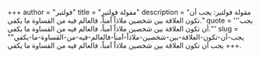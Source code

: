 +++
author = "فولتير"
title = "مقولة فولتير"
description = "مقولة فولتير: يجب أن تكون العلاقة بين شخصين ملاذاً آمناً، فالعالم فيه من القساوة ما يكفي."
quote = '''يجب أن تكون العلاقة بين شخصين ملاذاً آمناً، فالعالم فيه من القساوة ما يكفي.''' 
slug = "يجب-أن-تكون-العلاقة-بين-شخصين-ملاذاً-آمناً-فالعالم-فيه-من-القساوة-ما-يكفي"
+++
يجب أن تكون العلاقة بين شخصين ملاذاً آمناً، فالعالم فيه من القساوة ما يكفي.
